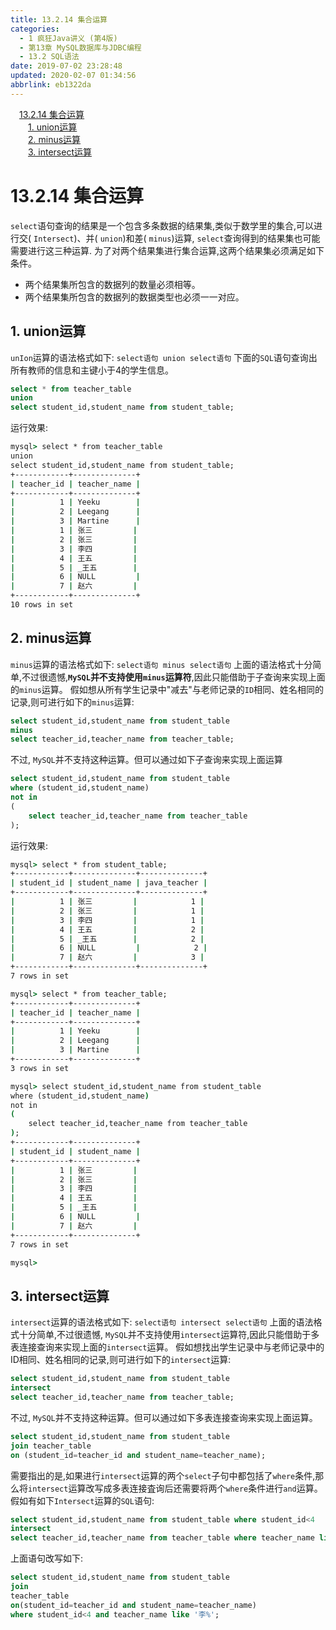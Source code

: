 ```yaml
---
title: 13.2.14 集合运算
categories: 
  - 1 疯狂Java讲义 (第4版)
  - 第13章 MySQL数据库与JDBC编程
  - 13.2 SQL语法
date: 2019-07-02 23:28:48
updated: 2020-02-07 01:34:56
abbrlink: eb1322da
---
```

<div id='my_toc'><a href="/JavaReadingNotes/eb1322da/#13-2-14-集合运算" class="header_1">13.2.14 集合运算</a>&nbsp;<br><a href="/JavaReadingNotes/eb1322da/#1-union运算" class="header_2">1. union运算</a>&nbsp;<br><a href="/JavaReadingNotes/eb1322da/#2-minus运算" class="header_2">2. minus运算</a>&nbsp;<br><a href="/JavaReadingNotes/eb1322da/#3-intersect运算" class="header_2">3. intersect运算</a>&nbsp;<br></div>
<style>.header_1{margin-left: 1em;}.header_2{margin-left: 2em;}.header_3{margin-left: 3em;}.header_4{margin-left: 4em;}.header_5{margin-left: 5em;}.header_6{margin-left: 6em;}</style>
<!--more-->
<script>if (navigator.platform.search('arm')==-1){document.getElementById('my_toc').style.display = 'none';}var e,p = document.getElementsByTagName('p');while (p.length>0) {e = p[0];e.parentElement.removeChild(e);}</script>

<!--end-->
# 13.2.14 集合运算 #
`select`语句查询的结果是一个包含多条数据的结果集,类似于数学里的集合,可以进行交( `Intersect`)、并( `union`)和差( `minus`)运算, `select`查询得到的结果集也可能需要进行这三种运算.
为了对两个结果集进行集合运算,这两个结果集必须满足如下条件。
- 两个结果集所包含的数据列的数量必须相等。
- 两个结果集所包含的数据列的数据类型也必须一一对应。

## 1. union运算 ##
`unIon`运算的语法格式如下:
`select语句 union select语句`
下面的`SQL`语句查询出所有教师的信息和主键小于4的学生信息。
```sql
select * from teacher_table
union
select student_id,student_name from student_table;
```
运行效果:
```cmd
mysql> select * from teacher_table
union
select student_id,student_name from student_table;
+------------+--------------+
| teacher_id | teacher_name |
+------------+--------------+
|          1 | Yeeku        |
|          2 | Leegang      |
|          3 | Martine      |
|          1 | 张三         |
|          2 | 张三         |
|          3 | 李四         |
|          4 | 王五         |
|          5 | _王五        |
|          6 | NULL         |
|          7 | 赵六         |
+------------+--------------+
10 rows in set
```
## 2. minus运算 ##
`minus`运算的语法格式如下:
`select语句 minus select语句`
上面的语法格式十分简单,不过很遗憾,**`MySQL`并不支持使用`minus`运算符**,因此只能借助于子查询来实现上面的`minus`运算。
假如想从所有学生记录中"减去"与老师记录的`ID`相同、姓名相同的记录,则可进行如下的`minus`运算:
```sql
select student_id,student_name from student_table
minus
select teacher_id,teacher_name from teacher_table;
```
不过, `MySQL`并不支持这种运算。但可以通过如下子查询来实现上面运算
```sql
select student_id,student_name from student_table
where (student_id,student_name)
not in
(
    select teacher_id,teacher_name from teacher_table
);
```
运行效果:
```cmd
mysql> select * from student_table;
+------------+--------------+--------------+
| student_id | student_name | java_teacher |
+------------+--------------+--------------+
|          1 | 张三         |            1 |
|          2 | 张三         |            1 |
|          3 | 李四         |            1 |
|          4 | 王五         |            2 |
|          5 | _王五        |            2 |
|          6 | NULL         |            2 |
|          7 | 赵六         |            3 |
+------------+--------------+--------------+
7 rows in set

mysql> select * from teacher_table;
+------------+--------------+
| teacher_id | teacher_name |
+------------+--------------+
|          1 | Yeeku        |
|          2 | Leegang      |
|          3 | Martine      |
+------------+--------------+
3 rows in set

mysql> select student_id,student_name from student_table
where (student_id,student_name)
not in
(
    select teacher_id,teacher_name from teacher_table
);
+------------+--------------+
| student_id | student_name |
+------------+--------------+
|          1 | 张三         |
|          2 | 张三         |
|          3 | 李四         |
|          4 | 王五         |
|          5 | _王五        |
|          6 | NULL         |
|          7 | 赵六         |
+------------+--------------+
7 rows in set

mysql> 
```
## 3. intersect运算 ##
`intersect`运算的语法格式如下:
`select语句 intersect select语句`
上面的语法格式十分简单,不过很遗憾, `MySQL`并不支持使用`intersect`运算符,因此只能借助于多表连接查询来实现上面的`intersect`运算。
假如想找出学生记录中与老师记录中的ID相同、姓名相同的记录,则可进行如下的`intersect`运算:
```sql
select student_id,student_name from student_table
intersect
select teacher_id,teacher_name from teacher_table;
```
不过, `MySQL`并不支持这种运算。但可以通过如下多表连接查询来实现上面运算。
```sql
select student_id,student_name from student_table
join teacher_table
on (student_id=teacher_id and student_name=teacher_name);
```
需要指出的是,如果进行`intersect`运算的两个`select`子句中都包括了`where`条件,那么将`intersect`运算改写成多表连接査询后还需要将两个`where`条件进行`and`运算。假如有如下`Intersect`运算的`SQL`语句:
```sql
select student_id,student_name from student_table where student_id<4
intersect
select teacher_id,teacher_name from teacher_table where teacher_name like '李%';
```
上面语句改写如下:
```sql
select student_id,student_name from student_table
join
teacher_table
on(student_id=teacher_id and student_name=teacher_name)
where student_id<4 and teacher_name like '李%';
```
